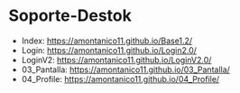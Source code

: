 # Soporte-Destok

* Index: https://amontanico11.github.io/Base1.2/
* Login: https://amontanico11.github.io/Login2.0/
* LoginV2: https://amontanico11.github.io/LoginV2.0/
* 03_Pantalla: https://amontanico11.github.io/03_Pantalla/
* 04_Profile: https://amontanico11.github.io/04_Profile/
